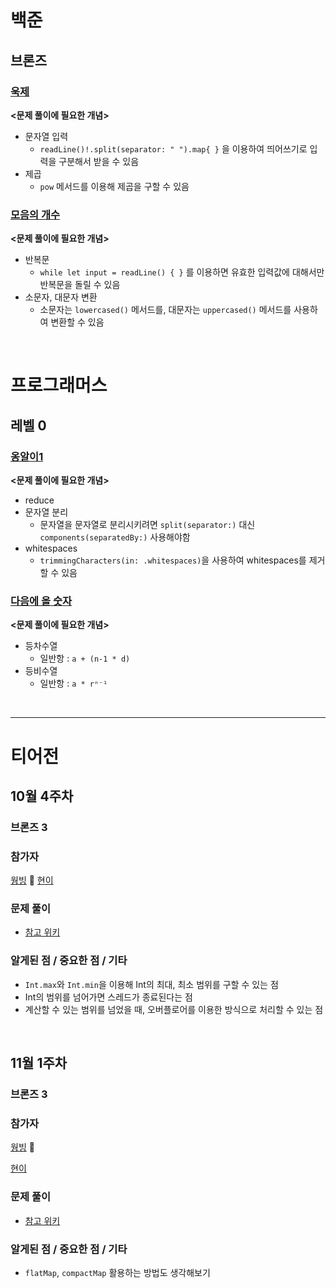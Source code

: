 # 백준

## 브론즈

### [욱제](https://github.com/seohyeon2/algorithm-study-in-swift/commit/0d2efa192f361de7522847a49970e387e44487b0)
**<문제 풀이에 필요한 개념>**
- 문자열 입력
    - `readLine()!.split(separator: " ").map{ }` 을 이용하여 띄어쓰기로 입력을 구분해서 받을 수 있음
- 제곱
    - `pow` 메서드를 이용해 제곱을 구할 수 있음 

### [모음의 개수](https://github.com/seohyeon2/algorithm-study-in-swift/commit/6c8dd6906378d51cbc0f87b294df8a65eb818f73)
**<문제 풀이에 필요한 개념>**
- 반복문
    - `while let input = readLine() { }` 를 이용하면 유효한 입력값에 대해서만 반복문을 돌릴 수 있음
- 소문자, 대문자 변환
    - 소문자는 `lowercased()` 메서드를, 대문자는 `uppercased()` 메서드를 사용하여 변환할 수 있음

<br>

# 프로그래머스

## 레벨 0

### [옹알이1](https://github.com/seohyeon2/algorithm-study-in-swift/commit/570adcc4a83a82edf019af4a55c53570c5d9fdac)
**<문제 풀이에 필요한 개념>**
- reduce
- 문자열 분리
    - 문자열을 문자열로 분리시키려면 `split(separator:)` 대신 `components(separatedBy:)` 사용해야함
- whitespaces
    - `trimmingCharacters(in: .whitespaces)`을 사용하여 whitespaces를 제거할 수 있음

### [다음에 올 숫자](https://github.com/seohyeon2/algorithm-study-in-swift/commit/f28d123dbea0ece3adba19311b71a60d9a7f5239)
**<문제 풀이에 필요한 개념>**
- 등차수열
    - 일반항 : `a + (n-1 * d)`
- 등비수열
    - 일반항 : `a * rⁿ⁻¹`

<br>

---

# 티어전

## 10월 4주차
### 브론즈 3
### 참가자
[웡빙](https://github.com/wongbingg) 🏅
[현이](https://github.com/seohyeon2)

### 문제 풀이
- [참고 위키](https://github.com/seohyeon2/algorithm-study-in-swift/wiki/10%EC%9B%94-4%EC%A3%BC%EC%B0%A8)

### 알게된 점 / 중요한 점 / 기타
- `Int.max`와 `Int.min`을 이용해 Int의 최대, 최소 범위를 구할 수 있는 점
- Int의 범위를 넘어가면 스레드가 종료된다는 점
- 계산할 수 있는 범위를 넘었을 때, 오버플로어를 이용한 방식으로 처리할 수 있는 점 


<br>

## 11월 1주차
### 브론즈 3
### 참가자
[웡빙](https://github.com/wongbingg) 🏅

[현이](https://github.com/seohyeon2)

### 문제 풀이
- [참고 위키](https://github.com/seohyeon2/algorithm-study-in-swift/wiki/11%EC%9B%94-1%EC%A3%BC%EC%B0%A8)

### 알게된 점 / 중요한 점 / 기타
- `flatMap`, `compactMap` 활용하는 방법도 생각해보기
